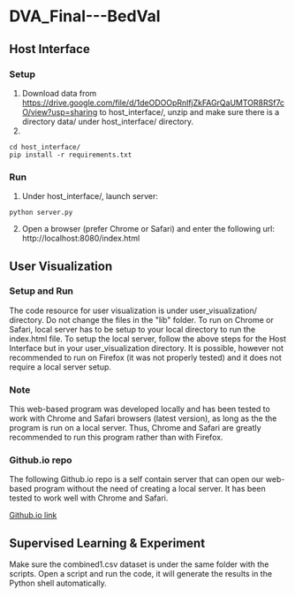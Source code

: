 # DVA_Final---BedVal
## Host Interface
### Setup
1. Download data from https://drive.google.com/file/d/1deODOOpRnlfjZkFAGrQaUMTOR8RSf7cO/view?usp=sharing to host_interface/, unzip and make sure there is a directory data/ under host_interface/ directory.
2. 
```
cd host_interface/
pip install -r requirements.txt
```
### Run
1. Under host_interface/, launch server: 
```
python server.py
```
2. Open a browser (prefer Chrome or Safari) and enter the following url:
	http://localhost:8080/index.html



## User Visualization
### Setup and Run
The code resource for user visualization is under user_visualization/ directory. Do not change the files in the "lib" folder. To run on Chrome or Safari, local server has to be setup to your local directory to run the index.html file. To setup the local server, follow the above steps for the Host Interface but in your user_visualization directory. It is possible, however not recommended to run on Firefox (it was not properly tested) and it does not require a local server setup.

### Note
This web-based program was developed locally and has been tested to work with Chrome and Safari browsers (latest version),
as long as the the program is run on a local server. Thus, Chrome and Safari are greatly recommended to run this program rather than with Firefox.

### Github.io repo
The following Github.io repo is a self contain server that can open our web-based program without the need of creating a local server.
It has been tested to work well with Chrome and Safari.

[Github.io link](https://asaj3.github.io/)



## Supervised Learning & Experiment
Make sure the combined1.csv dataset is under the same folder with the scripts. Open a script and run the code, it will generate the results in the Python shell automatically. 
